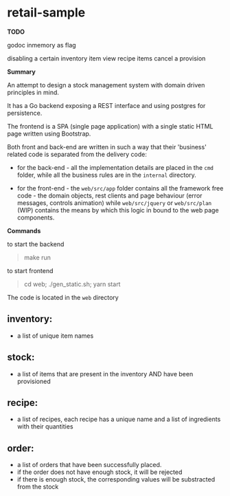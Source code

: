 # retail-sample

**TODO**

godoc
inmemory as flag

disabling a certain inventory item
view recipe items
cancel a provision

**Summary**

An attempt to design a stock management system with domain driven principles in mind.

It has a Go backend exposing a REST interface and using postgres for persistence.

The frontend is a SPA (single page application) with a single static HTML page written using Bootstrap.

Both front and back-end are written in such a way that their 'business' related code is separated from the delivery code:

- for the back-end - all the implementation details are placed in the `cmd` folder, while all the business rules are in the `internal` directory.

- for the front-end - the `web/src/app` folder contains all the framework free code - the domain objects, rest clients and page behaviour (error messages, controls animation) while `web/src/jquery` or `web/src/plan` (WIP) contains the means by which this logic in bound to the web page components.

**Commands**

to start the backend

> make run

to start frontend

> cd web; ./gen_static.sh; yarn start

The code is located in the `web` directory

## inventory:

- a list of unique item names

## stock:

- a list of items that are present in the inventory AND have been provisioned

## recipe:

- a list of recipes, each recipe has a unique name and a list of ingredients with their quantities

## order:

- a list of orders that have been successfully placed.
- if the order does not have enough stock, it will be rejected
- if there is enough stock, the corresponding values will be substracted from the stock
